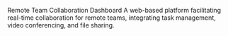 Remote Team Collaboration Dashboard
A web-based platform facilitating real-time collaboration for remote teams, integrating task management, video conferencing, and file sharing.
